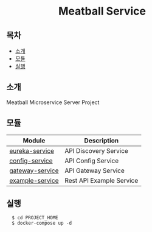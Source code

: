 # <center> Meatball Service </center>
## 목차
  * [소개](#소개)
  * [모듈](#모듈)
  * [실행](#실행)

## 소개
Meatball Microservice Server Project

## 모듈
| Module                                                                                           | Description                | 
|--------------------------------------------------------------------------------------------------|----------------------------|
| [eureka-service](https://github.com/hyeokjin-eun/meatball-service/tree/master/eureka-service)    | API Discovery Service      |
| [config-service](https://github.com/hyeokjin-eun/meatball-service/tree/master/config-service)      | API Config Service          |
| [gateway-service](https://github.com/hyeokjin-eun/meatball-service/tree/master/gateway-service)  | API Gateway Service        |
| [example-service](https://github.com/hyeokjin-eun/meatball-service/tree/master/example-service)  | Rest API Example Service   |

## 실행
  ```console
    $ cd PROJECT_HOME
    $ docker-compose up -d
  ```